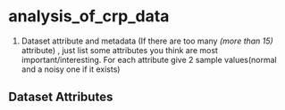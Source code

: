 # analysis_of_crp_data

1. Dataset attribute and metadata (If there are too many *(more than 15)* attribute) , just list some attributes you think are most important/interesting. For each attribute give 2 sample values(normal and a noisy one if it exists)

## Dataset Attributes
